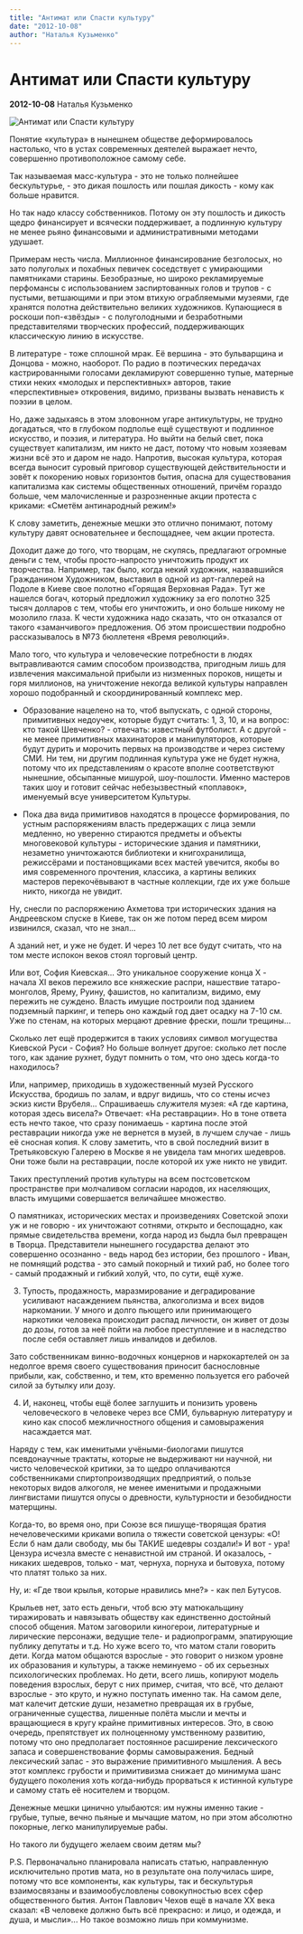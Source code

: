 ```yaml
---
title: "Антимат или Спасти культуру"
date: "2012-10-08"
author: "Наталья Кузьменко"
---
```


# Антимат или Спасти культуру

**2012-10-08** Наталья Кузьменко

![Антимат или Спасти культуру](http://www.vykrykach.lviv.ua/wp-content/uploads/2012/03/%D0%9C%D0%B0%D1%82%D1%8E%D0%BA%D0%B8..jpg)

Понятие «культура» в нынешнем обществе деформировалось настолько, что в устах современных деятелей выражает нечто, совершенно противоположное самому себе.

Так называемая масс-культура - это не только полнейшее бескультурье, - это дикая пошлость или пошлая дикость - кому как больше нравится.

Но так надо классу собственников. Потому он эту пошлость и дикость щедро финансирует и всячески поддерживает, а подлинную культуру не менее рьяно финансовыми и административными методами удушает.

Примерам несть числа. Миллионное финансирование безголосых, но зато полуголых и похабных певичек соседствует с умирающими памятниками старины. Безобразные, но широко рекламируемые перфомансы с использованием заспиртованных голов и трупов - с пустыми, ветшающими и при этом втихую ограбляемыми музеями, где хранятся полотна действительно великих художников. Купающиеся в роскоши поп-«звёзды» - с полуголодными и безработными представителями творческих профессий, поддерживающих классическую линию в искусстве.

В литературе - тоже сплошной мрак. Её вершина - это бульварщина и Донцова - можно, наоборот. По радио в поэтических передачах кастрированными голосами декламируют совершенно тупые, матерные стихи неких «молодых и перспективных» авторов, такие «перспективные» откровения, видимо, призваны вызвать ненависть к поэзии в целом.

Но, даже задыхаясь в этом зловонном угаре антикультуры, не трудно догадаться, что в глубоком подполье ещё существуют и подлинное искусство, и поэзия, и литература. Но выйти на белый свет, пока существует капитализм, им никто не даст, потому что новым хозяевам жизни всё это и даром не надо. Напротив, высокая культура, которая всегда выносит суровый приговор существующей действительности и зовёт к покорению новых горизонтов бытия, опасна для существования капитализма как системы общественных отношений, причём гораздо больше, чем малочисленные и разрозненные акции протеста с криками: «Сметём антинародный режим!»

К слову заметить, денежные мешки это отлично понимают, потому культуру давят основательнее и беспощаднее, чем акции протеста.

Доходит даже до того, что творцам, не скупясь, предлагают огромные деньги с тем, чтобы просто-напросто уничтожить продукт их творчества. Например, так было, когда некий художник, назвавшийся Гражданином Художником, выставил в одной из арт-галлерей на Подоле в Киеве свое полотно «Горящая Верховная Рада». Тут же нашелся богач, который предложил художнику за его полотно 325 тысяч долларов с тем, чтобы его уничтожить, и оно больше никому не мозолило глаза. К чести художника надо сказать, что он отказался от такого «заманчивого» предложения. Об этом происшествии подробно рассказывалось в №73 бюллетеня «Время революций».

Мало того, что культура и человеческие потребности в людях вытравливаются самим способом производства, пригодным лишь для извлечения максимальной прибыли из низменных пороков, нищеты и горя миллионов, на уничтожение некогда великой культуры направлен хорошо подобранный и скоординированный комплекс мер.

* Образование нацелено на то, чтоб выпускать, с одной стороны, примитивных недоучек, которые будут считать: 1, 3, 10, и на вопрос: кто такой Шевченко? - отвечать: известный футболист. А с другой - не менее примитивных махинаторов и манипуляторов, которые будут дурить и морочить первых на производстве и через систему СМИ. Ни тем, ни другим подлинная культура уже не будет нужна, потому что их представлениям о красоте вполне соответствуют нынешние, обсыпанные мишурой, шоу-пошлости. Именно мастеров таких шоу и готовит сейчас небезызвестный «поплавок», именуемый всуе университетом Культуры.

* Пока два вида примитивов находятся в процессе формирования, по устным распоряжениям власть предержащих с лица земли медленно, но уверенно стираются предметы и объекты многовековой культуры - исторические здания и памятники, незаметно уничтожаются библиотеки и книгохранилища, режиссёрами и постановщиками всех мастей увечится, якобы во имя современного прочтения, классика, а картины великих мастеров перекочёвывают в частные коллекции, где их уже больше никто, никогда не увидит.

Ну, снесли по распоряжению Ахметова три исторических здания на Андреевском спуске в Киеве, так он же потом перед всем миром извинился, сказал, что не знал...

А зданий нет, и уже не будет. И через 10 лет все будут считать, что на том месте испокон веков стоял торговый центр.

Или вот, София Киевская... Это уникальное сооружение конца Х - начала ХI веков пережило все княжеские распри, нашествие татаро-монголов, Ярему, Руину, фашистов, но капитализм, видимо, ему пережить не суждено. Власть имущие построили под зданием подземный паркинг, и теперь оно каждый год дает осадку на 7-10 см. Уже по стенам, на которых мерцают древние фрески, пошли трещины...

Сколько лет ещё продержится в таких условиях символ могущества Киевской Руси - София? Но больше волнует другое: сколько лет после того, как здание рухнет, будут помнить о том, что оно здесь когда-то находилось?

Или, например, приходишь в художественный музей Русского Искусства, бродишь по залам, и вдруг видишь, что со стены исчез эскиз кисти Врубеля... Спрашиваешь служителя музея: «А где картина, которая здесь висела?» Отвечает: «На реставрации». Но в тоне ответа есть нечто такое, что сразу понимаешь - картина после этой реставрации никогда уже не вернется в музей, в лучшем случае - лишь её сносная копия. К слову заметить, что в свой последний визит в Третьяковскую Галерею в Москве я не увидела там многих шедевров. Они тоже были на реставрации, после которой их уже никто не увидит.

Таких преступлений против культуры на всем постсоветском пространстве при молчаливом согласии народов, их населяющих, власть имущими совершается величайшее множество.

О памятниках, исторических местах и произведениях Советской эпохи уж и не говорю - их уничтожают сотнями, открыто и беспощадно, как прямые свидетельства времени, когда народ из быдла был превращен в Творца. Представители нынешнего государства делают это совершенно осознанно - ведь народ без истории, без прошлого - Иван, не помнящий родства - это самый покорный и тихий раб, но более того - самый продажный и гибкий холуй, что, по сути, ещё хуже.

3) Тупость, продажность, маразмирование и деградирование усиливают насаждением пьянства, алкоголизма и всех видов наркомании. У много и долго пьющего или принимающего наркотики человека происходит распад личности, он живет от дозы до дозы, готов за неё пойти на любое преступление и в наследство после себя оставляет лишь инвалидов и дебилов.

Зато собственникам винно-водочных концернов и наркокартелей он за недолгое время своего существования приносит баснословные прибыли, как, собственно, и тем, кто временно пользуется его рабочей силой за бутылку или дозу.

4) И, наконец, чтобы ещё более заглушить и понизить уровень человеческого в человеке через все СМИ, бульварную литературу и кино как способ межличностного общения и самовыражения насаждается мат.

Наряду с тем, как именитыми учёными-биологами пишутся псевдонаучные трактаты, которые не выдерживают ни научной, ни чисто человеческой критики, за то щедро оплачиваются собственниками спиртопроизводящих предприятий, о пользе некоторых видов алкоголя, не менее именитыми и продажными лингвистами пишутся опусы о древности, культурности и безобидности матерщины.

Когда-то, во время оно, при Союзе вся пишуще-творящая братия нечеловеческими криками вопила о тяжести советской цензуры: «О! Если б нам дали свободу, мы бы ТАКИЕ шедевры создали!» И вот - ура! Цензура исчезла вместе с ненавистной им страной. И оказалось, - никаких шедевров, только - мат, чернуха, порнуха и бытовуха, потому что платят только за них.

Ну, и: «Где твои крылья, которые нравились мне?» - как пел Бутусов.

Крыльев нет, зато есть деньги, чтоб всю эту матюкальщину тиражировать и навязывать обществу как единственно достойный способ общения. Матом заговорили киногерои, литературные и лирические персонажи, ведущие теле- и радиопрограмм, эпатирующие публику депутаты и т.д. Но хуже всего то, что матом стали говорить дети. Когда матом общаются взрослые - это говорит о низком уровне их образования и культуры, а также неминуемо - об их серьезных психологических проблемах. Но дети, всего лишь, копируют модель поведения взрослых, берут с них пример, считая, что всё, что делают взрослые - это круто, и нужно поступать именно так. На самом деле, мат калечит детские души, незаметно превращая их в грубые, ограниченные существа, лишенные полёта мысли и мечты и вращающиеся в кругу крайне примитивных интересов. Это, в свою очередь, препятствует их полноценному умственному развитию, потому что оно предполагает постоянное расширение лексического запаса и совершенствование формы самовыражения. Бедный лексический запас - это выражение примитивного мышления. А весь этот комплекс грубости и примитивизма снижает до минимума шанс будущего поколения хоть когда-нибудь прорваться к истинной культуре и самому стать её носителем и творцом.

Денежные мешки цинично улыбаются: им нужны именно такие - грубые, тупые, вечно пьяные и мычащие матом, но при этом абсолютно покорные, легко манипулируемые рабы.

Но такого ли будущего желаем своим детям мы?

P.S. Первоначально планировала написать статью, направленную исключительно против мата, но в результате она получилась шире, потому что все компоненты, как культуры, так и бескультурья взаимосвязаны и взаимообусловлены совокупностью всех сфер общественного бытия. Антон Павлович Чехов ещё в начале ХХ века сказал: «В человеке должно быть всё прекрасно: и лицо, и одежда, и душа, и мысли»... Но такое возможно лишь при коммунизме.